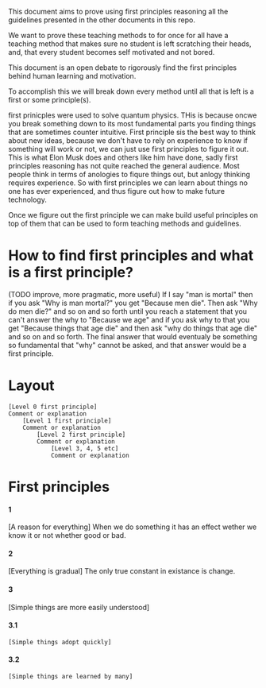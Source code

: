 This document aims to prove using first principles reasoning all the guidelines presented in the other documents in this repo.

We want to prove these teaching methods to for once for all have a teaching method that makes sure no student is left scratching their heads, and, that every student becomes self motivated and not bored.

This document is an open debate to rigorously find the first principles behind human learning and motivation.

To accomplish this we will break down every method until all that is left is a first or some principle(s).

first prinicples were used to solve quantum physics. THis is because oncwe you break something down to its most fundamental parts you finding things that are sometimes counter intuitive. First principle sis the best way to think about new ideas, because we don't have to rely on experience to know if something will work or not, we can just use first principles to figure it out. This is what Elon Musk does and others like him have done, sadly first principles reasoning has not quite reached the general audience. Most people think in terms of anologies to fiqure things out, but anlogy thinking requires experience. So with first principles we can learn about things no one has ever experienced, and thus figure out how to make future technology.

Once we figure out the first principle we can make build useful principles on top of them that can be used to form teaching methods and guidelines.


# How to find first principles and what is a first principle?
(TODO improve, more pragmatic, more useful)
If I say "man is mortal" then if you ask "Why is man mortal?" you get "Because men die". Then ask "Why do men die?" and so on and so forth until you reach a statement that you can't answer the why to "Because we age" and if you ask why to that you get "Because things that age die" and then ask "why do things that age die" and so on and so forth. The final answer that would eventualy be something so fundamental that "why" cannot be asked, and that answer would be a first principle.


# Layout
```
[Level 0 first principle]
Comment or explanation
    [Level 1 first principle]
    Comment or explanation
        [Level 2 first principle]
        Comment or explanation
            [Level 3, 4, 5 etc]
            Comment or explanation

```

# First principles

#### 1
[A reason for everything]
When we do something it has an effect wether we know it or not whether good or bad.

#### 2
[Everything is gradual]
The only true constant in existance is change.

#### 3
[Simple things are more easily understood]

#### 3.1
    [Simple things adopt quickly]

#### 3.2
    [Simple things are learned by many]